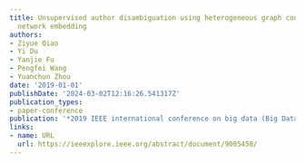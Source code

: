 ```yaml
---
title: Unsupervised author disambiguation using heterogeneous graph convolutional
  network embedding
authors:
- Ziyue Qiao
- Yi Du
- Yanjie Fu
- Pengfei Wang
- Yuanchun Zhou
date: '2019-01-01'
publishDate: '2024-03-02T12:16:26.541317Z'
publication_types:
- paper-conference
publication: '*2019 IEEE international conference on big data (Big Data)*'
links:
- name: URL
  url: https://ieeexplore.ieee.org/abstract/document/9005458/
---
```

